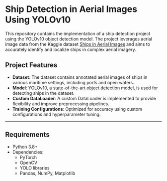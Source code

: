 # Ship Detection in Aerial Images Using YOLOv10

This repository contains the implementation of a ship detection project using the YOLOv10 object detection model. The project leverages aerial image data from the Kaggle dataset [Ships in Aerial Images](https://www.kaggle.com/datasets/siddharthkumarsah/ships-in-aerial-images) and aims to accurately identify and localize ships in complex aerial imagery.

## Project Features

- **Dataset**: The dataset contains annotated aerial images of ships in various maritime settings, including ports and open waters.
- **Model**: YOLOv10, a state-of-the-art object detection model, is used for detecting ships in the dataset.
- **Custom DataLoader**: A custom DataLoader is implemented to provide flexibility and improve preprocessing pipelines.
- **Training Configurations**: Optimized for accuracy using custom configurations and hyperparameter tuning.

---

## Requirements

- Python 3.8+
- Dependencies:
  - PyTorch
  - OpenCV
  - YOLO libraries
  - Pandas, NumPy, Matplotlib
